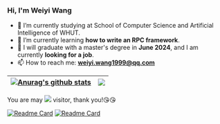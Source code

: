 
### Hi, I'm Weiyi Wang

- 🔭 I’m currently studying at School of Computer Science and Artificial Intelligence of WHUT.
- 🌱 I’m currently learning **how to write an RPC framework**.
- 🤔 I will graduate with a master's degree in **June 2024**, and I am currently **looking for a job**.
- 📫 How to reach me: **<a href="mailto:weiyi.wang1999@qq.com">weiyi.wang1999@qq.com</a>**


| <a href="https://github.com/anuraghazra/github-readme-stats"><img align="center" src="https://github-readme-stats-git-masterrstaa-rickstaa.vercel.app/api?username=Wang3219&show_icons=true&include_all_commits=true&theme=buefy&hide_border=true" alt="Anurag's github stats" /></a> | <a href="https://github.com/anuraghazra/github-readme-stats"><img align="center" src="https://github-readme-stats-git-masterrstaa-rickstaa.vercel.app/api/top-langs/?username=Wang3219&layout=compact&theme=buefy&hide_border=true" /></a> |
| ------------------------------------------------------------ | ------------------------------------------------------------ |

You are may <span><img src="https://profile-counter.glitch.me/Wang3219/count.svg" /></span> visitor, thank you!:kissing_heart::kissing_heart:

[![Readme Card](https://github-readme-stats-git-masterrstaa-rickstaa.vercel.app/api/pin/?username=Wang3219&repo=douyin&show_owner=true&&theme=cobalt)](https://github.com/Wang3219/douyin)
[![Readme Card](https://github-readme-stats-git-masterrstaa-rickstaa.vercel.app/api/pin/?username=Wang3219&repo=RPC&show_owner=true&&theme=cobalt)](https://github.com/Wang3219/RPC)
